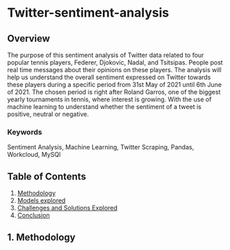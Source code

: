 # Twitter-sentiment-analysis

## Overview
The purpose of this sentiment analysis of Twitter data related to four popular tennis players, Federer, Djokovic, Nadal, and Tsitsipas. People post real time messages about their opinions on these players. The analysis will help us understand the overall sentiment expressed on Twitter towards these players during a specific period from 31st May of 2021 until 6th June of 2021. The chosen period is right after Roland Garros, one of the biggest yearly tournaments in tennis, where interest is growing. With the use of machine learning to understand whether the sentiment of a tweet is positive, neutral or negative.

### Keywords
Sentiment Analysis, Machine Learning, Twitter Scraping, Pandas, Workcloud, MySQl

## Table of Contents
1. [Methodology](#Methodology)
2. [Models explored](#Models-explored)
3. [Challenges and Solutions Explored](#Challenges-and-Solutions-Explored)
4. [Conclusion](#Conclusion)

## 1. Methodology <a name="Methodology"></a>
